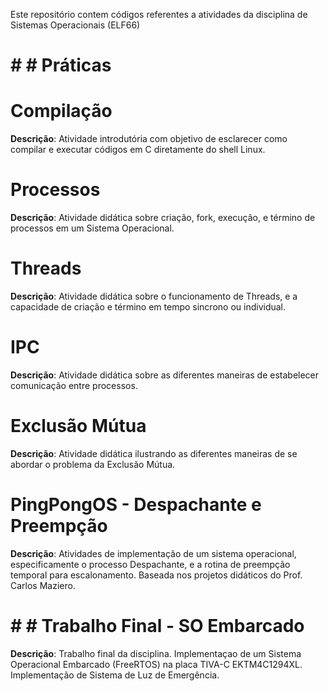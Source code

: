 Este repositório contem códigos referentes a atividades da disciplina de Sistemas Operacionais (ELF66)

# # # Práticas
# Compilação
**Descrição**: Atividade introdutória com objetivo de esclarecer como compilar e executar códigos em C diretamente do shell Linux.

# Processos
**Descrição**: Atividade didática sobre criação, fork, execução, e término de processos em um Sistema Operacional.

# Threads
**Descrição**: Atividade didática sobre o funcionamento de Threads, e a capacidade de criação e término em tempo sincrono ou individual.

# IPC
**Descrição**: Atividade didática sobre as diferentes maneiras de estabelecer comunicação entre processos.

# Exclusão Mútua
**Descrição**: Atividade didática ilustrando as diferentes maneiras de se abordar o problema da Exclusão Mútua.

# PingPongOS - Despachante e Preempção
**Descrição**: Atividades de implementação de um sistema operacional, especificamente o processo Despachante, e a rotina de preempção temporal para escalonamento. Baseada nos projetos didáticos do Prof. Carlos Maziero.


# # # Trabalho Final - SO Embarcado
**Descrição**: Trabalho final da disciplina. Implementaçao de um Sistema Operacional Embarcado (FreeRTOS) na placa TIVA-C EKTM4C1294XL. Implementação de Sistema de Luz de Emergência.
